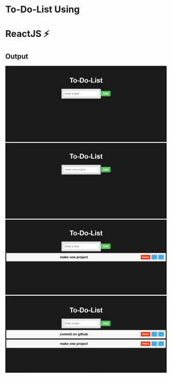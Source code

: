 # To-Do-List  Using
#  ReactJS  ⚡

## Output
<img src="1.png"></img>
<img src="2.png"></img>
<img src="3.png"></img>
<img src="4.png"></img>
